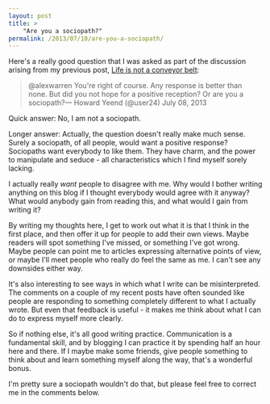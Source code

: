 ```yaml
---
layout: post
title: >
    "Are you a sociopath?"
permalink: /2013/07/10/are-you-a-sociopath/
---
```

Here's a really good question that I was asked as part of the discussion arising from my previous post, <a title="Life is not a conveyor belt" href="/2013/07/08/life-is-not-a-conveyor-belt/">Life is not a conveyor belt</a>:

> @alexwarren You're right of course. Any response is better than none. But did you not hope for a positive reception? Or are you a sociopath?— 
Howard Yeend (@user24) July 08, 2013

Quick answer: No, I am not a sociopath.

Longer answer: Actually, the question doesn't really make much sense. Surely a sociopath, of all people, would want a positive response? Sociopaths want everybody to like them. They have charm, and the power to manipulate and seduce - all characteristics which I find myself sorely lacking.

I actually really <em>want</em> people to disagree with me. Why would I bother writing anything on this blog if I thought everybody would agree with it anyway? What would anybody gain from reading this, and what would I gain from writing it?

By writing my thoughts here, I get to work out what it is that I think in the first place, and then offer it up for people to add their own views. Maybe readers will spot something I've missed, or something I've got wrong. Maybe people can point me to articles expressing alternative points of view, or maybe I'll meet people who really do feel the same as me. I can't see any downsides either way.

It's also interesting to see ways in which what I write can be misinterpreted. The comments on a couple of my recent posts have often sounded like people are responding to something completely different to what I actually wrote. But even that feedback is useful - it makes me think about what I can do to express myself more clearly.

So if nothing else, it's all good writing practice. Communication is a fundamental skill, and by blogging I can practice it by spending half an hour here and there. If I maybe make some friends, give people something to think about and learn something myself along the way, that's a wonderful bonus.

I'm pretty sure a sociopath wouldn't do that, but please feel free to correct me in the comments below.